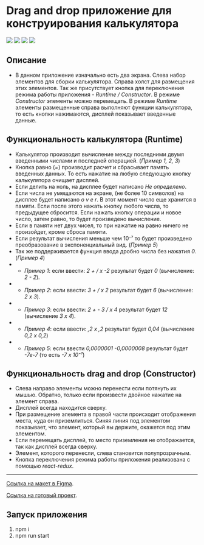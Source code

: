 # Drag and drop приложение для конструирования калькулятора

![](https://shields.io/badge/-HTML-orange)
![](https://shields.io/badge/-CSS-blue)
![](https://shields.io/badge/-JavaScript-yellow)
![](https://shields.io/badge/-React.JS-05D9FF)

## Описание
 - В данном приложение изначально есть два экрана. Слева набор элементов для сборки калькулятора. Справа холст для размещения этих элементов. Так же присутствует кнопка для переключения режима работы приложения - *Runtime / Constructor*. В режиме *Constructor* элементы можно перемещать. В режиме *Runtime* элементы размещенные справа выполняют функции калькулятора, то есть кнопки нажимаются, дисплей показывает введенные данные.

## Функциональность калькулятора (Runtime)
 - Калькулятор производит вычисление между последними двумя введенными числами и последней операцией. (*Пример 1, 2, 3*)
 - Кнопка равно (*=*) производит расчет и сбрасывает память введенных данных. То есть нажатие на любую следующую кнопку калькулятора очищает дисплей.
 - Если делить на ноль, на дисплее будет написано *Не определено*.
 - Если числа не умещаются на экране, (не более 10 символов) на дисплее будет написано *o v e r*. В этот момент число еще хранится в памяти. Если после этого нажать кнопку любого числа, то предыдущее сбросится. Если нажать кнопку операции и новое число, затем равно, то будет произведено вычисление.
 - Если в памяти нет двух чисел, то при нажатие на равно ничего не произойдет, кроме сброса памяти.
 - Если результат вычисления меньше чем 10⁻⁷ то будет произведено преобразование в экспоненциальный вид. (*Пример 5*)
 - Так же поддерживается функция ввода дробно числа без нажатия *0*. (*Пример 4*)
 - - *Пример 1*: если ввести: *2 + / х -2* результат будет *0* (вычисление: *2 - 2*).
 - - *Пример 2*: если ввести: *3 + / х 2* результат будет *6* (вычисление: *2 х 3*).
 - - *Пример 3*: если ввести: *2 + - 3 / х 4* результат будет *12* (вычисление *3 х 4*).
 - - *Пример 4*: если ввести: *,2 х ,2* результат будет *0,04* (вычисление *0,2 х 0,2*)
 - - *Пример 5*: если ввести *0,0000001 -0,0000008* результат будет *-7е-7* (то есть *-7 х 10⁻⁷*)

 ## Функциональность drag and drop (Constructor)
  - Слева направо элементы можно перенести если потянуть их мышью. Обратно, только если произвести двойное нажатие на элемент справа.
 - Дисплей всегда находится сверху.
 - При размещение элемента в правой части происходит отображения места, куда он приземлиться. Синяя линия под элементом показывает, что элемент, который вы держите, окажется под этим элементом.
 - Если перемещать дисплей, то место приземления не отображается, так как дисплей всегда сверху.
 - Элемент, которого перенесли, слева становится полупрозрачным.
 - Кнопка переключения режима работы приложения реализована с помощью *react-redux*. 

<tr>
    <hr>
</tr>

 [Ссылка на макет в Figma](https://www.figma.com/file/pdYzuOkvXY3Q00YRAMsLuz/Calculator-Constructor).

 [Ссылка на готовый проект](https://tyt34.github.io/calculator-constructor/).

 ## Запуск приложения
1. npm i
2. npm run start
